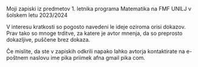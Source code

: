 Moji zapiski iz predmetov 1. letnika programa Matematika na FMF UNILJ v šolskem letu 2023/2024

V interesu kratkosti so pogosto navedeni le ideje oziroma orisi dokazov. Prav tako so mnoge trditve, za katere je avtor mnenja, da so preprosto dokazljive, puščene brez dokaza.

Če mislite, da ste v zapiskih odkrili napako lahko avtorja kontaktirate na e-poštnem naslovu ime pika priimek afna gmail pika com.
